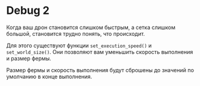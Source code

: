 # Debug 2
Когда ваш дрон становится слишком быстрым, а сетка слишком большой, становится трудно понять, что происходит.

Для этого существуют функции `set_execution_speed()` и `set_world_size()`.
Они позволяют вам уменьшить скорость выполнения и размер фермы. 

Размер фермы и скорость выполнения будут сброшены до значений по умолчанию в конце выполнения.